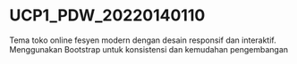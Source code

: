 ﻿# UCP1_PDW_20220140110
Tema toko online fesyen modern dengan desain responsif dan interaktif. Menggunakan Bootstrap untuk konsistensi dan kemudahan pengembangan
